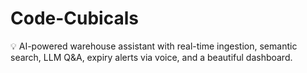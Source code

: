 # Code-Cubicals
💡 AI-powered warehouse assistant with real-time ingestion, semantic search, LLM Q&amp;A, expiry alerts via voice, and a beautiful dashboard.
